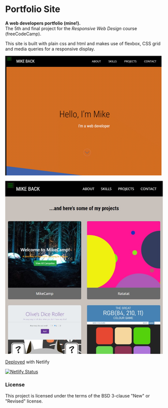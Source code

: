 # Portfolio Site
**A web developers portfolio (mine!).**<br>
The 5th and final project for the *Responsive Web Design* course (freeCodeCamp).

This site is built with plain css and html and makes use of flexbox, CSS grid and media queries for a responsive display.  

![Animated screenshot](https://github.com/MakeItBack/Portfolio-Site-fCC/blob/master/portfolio_screenshot.gif)

![Portfolio screenshot](https://github.com/MakeItBack/Portfolio-Site-fCC/blob/master/portfolio%20screenshot.jpg)

[Deployed](https://mikeback.netlify.app/) with Netlify

[![Netlify Status](https://api.netlify.com/api/v1/badges/9a9277f2-22bb-420e-a426-d1d70c7c65c4/deploy-status)](https://app.netlify.com/sites/mikeback/deploys)

### License
This project is licensed under the terms of the BSD 3-clause "New" or "Revised" license.<br>
